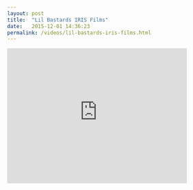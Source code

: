 ```yaml
---
layout: post
title:  "Lil Bastards IRIS Films"
date:   2015-12-01 14:36:23
permalink: /videos/lil-bastards-iris-films.html
---
```

<iframe width="420" height="315" src="https://www.youtube.com/embed/iKGxW6pbHkE" frameborder="0" allowfullscreen></iframe>
